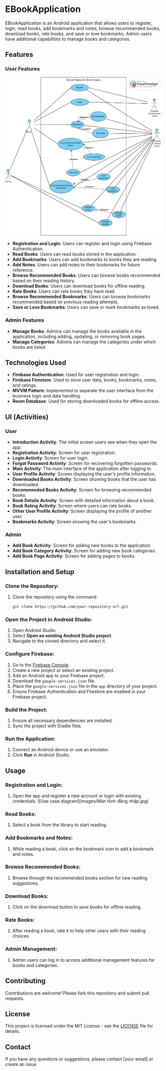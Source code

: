 # EBookApplication

EBookApplication is an Android application that allows users to register, login, read books, add bookmarks and notes, browse recommended books, download books, rate books, and save or love bookmarks. Admin users have additional capabilities to manage books and categories.

## Features

### User Features
![Use case diagram](images/use-case.jpg)
- **Registration and Login**: Users can register and login using Firebase Authentication.
- **Read Books**: Users can read books stored in the application.
- **Add Bookmarks**: Users can add bookmarks to books they are reading.
- **Add Notes**: Users can add notes to their bookmarks for future reference.
- **Browse Recommended Books**: Users can browse books recommended based on their reading history.
- **Download Books**: Users can download books for offline reading.
- **Rate Books**: Users can rate books they have read.
- **Browse Recommended Bookmarks**: Users can browse bookmarks recommended based on previous reading attempts.
- **Save or Love Bookmarks**: Users can save or mark bookmarks as loved.

### Admin Features

- **Manage Books**: Admins can manage the books available in the application, including adding, updating, or removing book pages.
- **Manage Categories**: Admins can manage the categories under which books are listed.

## Technologies Used

- **Firebase Authentication**: Used for user registration and login.
- **Firebase Firestore**: Used to store user data, books, bookmarks, notes, and ratings.
- **MVVM Pattern**: Implemented to separate the user interface from the business logic and data handling.
- **Room Database**: Used for storing downloaded books for offline access.


## UI (Activities)

### User

- **Introduction Activity**: The initial screen users see when they open the app.
- **Registration Activity**: Screen for user registration.
- **Login Activity**: Screen for user login.
- **Forgot Password Activity**: Screen for recovering forgotten passwords.
- **Main Activity**: The main interface of the application after logging in.
- **User Profile Activity**: Screen displaying the user's profile information.
- **Downloaded Books Activity**: Screen showing books that the user has downloaded.
- **Recommended Books Activity**: Screen for browsing recommended books.
- **Book Details Activity**: Screen with detailed information about a book.
- **Book Rating Activity**: Screen where users can rate books.
- **Other User Profile Activity**: Screen displaying the profile of another user.
- **Bookmarks Activity**: Screen showing the user's bookmarks.

### Admin

- **Add Book Activity**: Screen for adding new books to the application.
- **Add Book Category Activity**: Screen for adding new book categories.
- **Add Book Page Activity**: Screen for adding pages to books.


## Installation and Setup

### Clone the Repository:
1. Clone the repository using the command:
    ```bash
    git clone https://github.com/your-repository-url.git
    ```

### Open the Project in Android Studio:
1. Open Android Studio.
2. Select **Open an existing Android Studio project**.
3. Navigate to the cloned directory and select it.

### Configure Firebase:
1. Go to the [Firebase Console](https://console.firebase.google.com/).
2. Create a new project or select an existing project.
3. Add an Android app to your Firebase project.
4. Download the `google-services.json` file.
5. Place the `google-services.json` file in the `app` directory of your project.
6. Ensure Firebase Authentication and Firestore are enabled in your Firebase project.

### Build the Project:
1. Ensure all necessary dependencies are installed.
2. Sync the project with Gradle files.

### Run the Application:
1. Connect an Android device or use an emulator.
2. Click **Run** in Android Studio.

## Usage

### Registration and Login:
1. Open the app and register a new account or login with existing credentials.
![Use case diagram](images/Màn hình đăng nhập.jpg)
### Read Books:
1. Select a book from the library to start reading.

### Add Bookmarks and Notes:
1. While reading a book, click on the bookmark icon to add a bookmark and notes.

### Browse Recommended Books:
1. Browse through the recommended books section for new reading suggestions.

### Download Books:
1. Click on the download button to save books for offline reading.

### Rate Books:
1. After reading a book, rate it to help other users with their reading choices.

### Admin Management:
1. Admin users can log in to access additional management features for books and categories.

## Contributing
Contributions are welcome! Please fork this repository and submit pull requests.

## License
This project is licensed under the MIT License - see the [LICENSE](LICENSE) file for details.

## Contact
If you have any questions or suggestions, please contact [your email] or create an issue 
